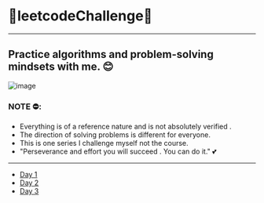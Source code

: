 #                     👾leetcodeChallenge👾
---
## Practice algorithms and problem-solving mindsets with me. 😊

![image](https://user-images.githubusercontent.com/70010376/231834723-494c6363-5e0c-4024-bdd0-fd2350a0b3fe.png)

### NOTE ⛔:
 
- Everything is of a reference nature and is not absolutely verified .
- The direction of solving problems is different for everyone.
- This is one series I challenge myself not the course.
- "Perseverance and effort you will succeed . You can do it." 💕

---
- [Day 1](https://github.com/TaiTitans/leetcodeChallenge/blob/main/Day1/Day1.md)
- [Day 2](https://github.com/TaiTitans/leetcodeChallenge/blob/main/Day2/day2.md)
- [Day 3](https://github.com/TaiTitans/leetcodeChallenge/blob/main/Day3/readme.md)
